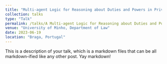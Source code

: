```yaml
---
title: "Multi-agent Logic for Reasoning about Duties and Powers in Private Law"
collection: talks
type: "Talk"
permalink: /talks/A Multi-agent Logic for Reasoning about Duties and Powers in Private Law
venue: "University of Minho, Department of Law"
date: 2023-06-19
location: "Braga, Portugal"
---
```


This is a description of your talk, which is a markdown files that can be all markdown-ified like any other post. Yay markdown!
